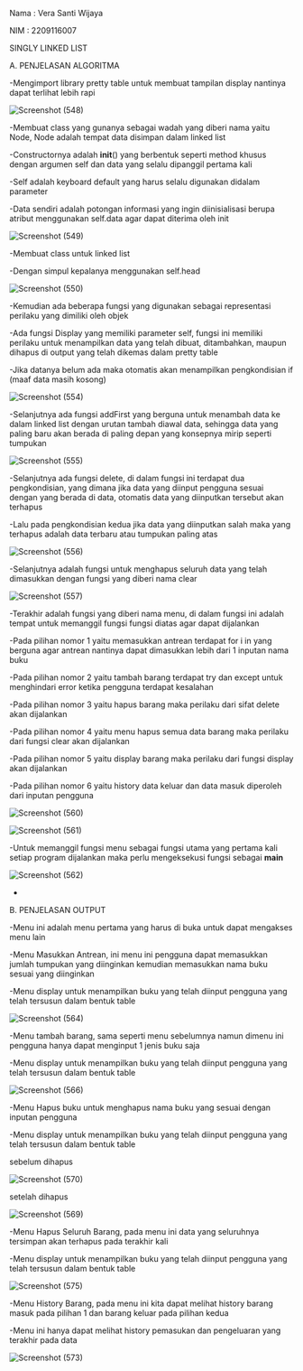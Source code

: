 Nama : Vera Santi Wijaya

NIM  : 2209116007

SINGLY LINKED LIST

A. PENJELASAN ALGORITMA

-Mengimport library pretty table untuk membuat tampilan display nantinya dapat terlihat lebih rapi

![Screenshot (548)](https://user-images.githubusercontent.com/122012870/225840525-7bb30458-d678-4a41-9f08-9477b44ead84.png)

-Membuat class yang gunanya sebagai wadah yang diberi nama yaitu Node, Node adalah tempat data disimpan dalam linked list

-Constructornya adalah __init__() yang berbentuk seperti method khusus dengan argumen self dan data yang selalu dipanggil pertama kali

-Self adalah keyboard default yang harus selalu digunakan didalam parameter 

-Data sendiri adalah potongan informasi yang ingin diinisialisasi berupa atribut menggunakan self.data agar dapat diterima oleh init

![Screenshot (549)](https://user-images.githubusercontent.com/122012870/225846615-f8f7b3b9-b4c3-46fb-aeb6-e2b538b6ea17.png)

-Membuat class untuk linked list

-Dengan simpul kepalanya menggunakan self.head

![Screenshot (550)](https://user-images.githubusercontent.com/122012870/225852966-3589b46b-9d34-486a-84b2-0277442b5380.png)

-Kemudian ada beberapa fungsi yang digunakan sebagai representasi perilaku yang dimiliki oleh objek 

-Ada fungsi Display yang memiliki parameter self, fungsi ini memiliki perilaku untuk menampilkan data yang telah dibuat, ditambahkan, maupun dihapus di output yang telah dikemas dalam pretty table

-Jika datanya belum ada maka otomatis akan menampilkan pengkondisian if (maaf data masih kosong)

![Screenshot (554)](https://user-images.githubusercontent.com/122012870/225855416-2a7425b0-0f59-4be7-890a-67261009fec7.png)

-Selanjutnya ada fungsi addFirst yang berguna untuk menambah data ke dalam linked list dengan urutan tambah diawal data, sehingga data yang paling baru akan berada di paling depan yang konsepnya mirip seperti tumpukan

![Screenshot (555)](https://user-images.githubusercontent.com/122012870/225856157-1e3aa487-1d70-4288-b9f6-7f1af23e0176.png)

-Selanjutnya ada fungsi delete, di dalam fungsi ini terdapat dua pengkondisian, yang dimana jika data yang diinput pengguna sesuai dengan yang berada di data, otomatis data yang diinputkan tersebut akan terhapus

-Lalu pada pengkondisian kedua jika data yang diinputkan salah maka yang terhapus adalah data terbaru atau tumpukan paling atas

![Screenshot (556)](https://user-images.githubusercontent.com/122012870/225857399-eb60c3b3-4d14-47d1-bf07-612f794f2fa0.png)

-Selanjutnya adalah fungsi untuk menghapus seluruh data yang telah dimasukkan dengan fungsi yang diberi nama clear

![Screenshot (557)](https://user-images.githubusercontent.com/122012870/225857919-5b992410-6ca2-459e-8e17-76156d44bcca.png)

-Terakhir adalah fungsi yang diberi nama menu, di dalam fungsi ini adalah tempat untuk memanggil fungsi fungsi diatas agar dapat dijalankan

-Pada pilihan nomor 1 yaitu memasukkan antrean terdapat for i in yang berguna agar antrean nantinya dapat dimasukkan lebih dari 1 inputan nama buku

-Pada pilihan nomor 2 yaitu tambah barang terdapat try dan except untuk menghindari error ketika pengguna terdapat kesalahan

-Pada pilihan nomor 3 yaitu hapus barang maka perilaku dari sifat delete akan dijalankan

-Pada pilihan nomor 4 yaitu menu hapus semua data barang maka perilaku dari fungsi clear akan dijalankan

-Pada pilihan nomor 5 yaitu display barang maka perilaku dari fungsi display akan dijalankan

-Pada pilihan nomor 6 yaitu history data keluar dan data masuk diperoleh dari inputan pengguna

![Screenshot (560)](https://user-images.githubusercontent.com/122012870/225859788-bd2dad16-0d40-4b73-804d-4fbf455675a4.png)

![Screenshot (561)](https://user-images.githubusercontent.com/122012870/225860269-4a6a9dfa-58a5-4e2c-85da-9e64f8afd261.png)

-Untuk memanggil fungsi menu sebagai fungsi utama yang pertama kali setiap program dijalankan maka perlu mengeksekusi fungsi sebagai __main__

![Screenshot (562)](https://user-images.githubusercontent.com/122012870/225862259-d895a08e-8cbe-43b5-bd32-89086c769c1e.png)


-

B. PENJELASAN OUTPUT

-Menu ini adalah menu pertama yang harus di buka untuk dapat mengakses menu lain

-Menu Masukkan Antrean, ini menu ini pengguna dapat memasukkan jumlah tumpukan yang diinginkan kemudian memasukkan nama buku sesuai yang diinginkan 

-Menu display untuk menampilkan buku yang telah diinput pengguna yang telah tersusun dalam bentuk table 

![Screenshot (564)](https://user-images.githubusercontent.com/122012870/225863746-3252860d-f5b2-4f0e-923c-916c223b7b90.png)

-Menu tambah barang, sama seperti menu sebelumnya namun dimenu ini pengguna hanya dapat menginput 1 jenis buku saja

-Menu display untuk menampilkan buku yang telah diinput pengguna yang telah tersusun dalam bentuk table

![Screenshot (566)](https://user-images.githubusercontent.com/122012870/225864565-9cc0e601-8b20-4d5a-bab5-802b580a0ddd.png)

-Menu Hapus buku untuk menghapus nama buku yang sesuai dengan inputan pengguna

-Menu display untuk menampilkan buku yang telah diinput pengguna yang telah tersusun dalam bentuk table

sebelum dihapus

![Screenshot (570)](https://user-images.githubusercontent.com/122012870/225866400-eb54bf54-af53-40b1-9255-a9bfabcf29c5.png)

setelah dihapus

![Screenshot (569)](https://user-images.githubusercontent.com/122012870/225866475-e5a59836-21af-4b0e-accf-be58465a2243.png)

-Menu Hapus Seluruh Barang, pada menu ini data yang seluruhnya tersimpan akan terhapus pada terakhir kali 

-Menu display untuk menampilkan buku yang telah diinput pengguna yang telah tersusun dalam bentuk table

![Screenshot (575)](https://user-images.githubusercontent.com/122012870/225868870-4e07d0d1-fcb0-4f23-baae-d2b5740164ad.png)


-Menu History Barang, pada menu ini kita dapat melihat history barang masuk pada pilihan 1 dan barang keluar pada pilihan kedua

-Menu ini hanya dapat melihat history pemasukan dan pengeluaran yang terakhir pada data

![Screenshot (573)](https://user-images.githubusercontent.com/122012870/225868509-1762115c-800d-4a66-89c3-c79529a1bd13.png)
